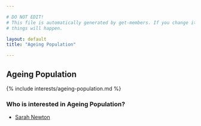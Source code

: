 ```yaml
---

# DO NOT EDIT!
# This file is automatically generated by get-members. If you change it, bad
# things will happen.

layout: default
title: "Ageing Population"

---
```


## Ageing Population

{% include interests/ageing-population.md %}

### Who is interested in Ageing Population?


* [Sarah Newton](/members/sarah-newton.html)

